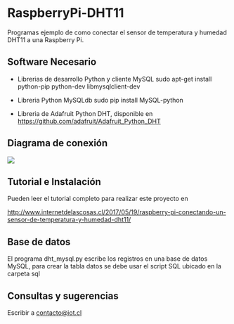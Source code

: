 # RaspberryPi-DHT11
Programas ejemplo de como conectar el sensor de temperatura y humedad DHT11 a una Raspberry Pi.

## Software Necesario
- Librerias de desarrollo Python y cliente MySQL
  sudo apt-get install python-pip python-dev libmysqlclient-dev

- Libreria Python MySQLdb
  sudo pip install MySQL-python

- Libreria de Adafruit Python DHT, disponible en https://github.com/adafruit/Adafruit_Python_DHT

## Diagrama de conexión
![](http://www.internetdelascosas.cl/wp-content/uploads/2017/05/Raspberry-Pi-DHT11_bb-768x374.png)


## Tutorial e Instalación
Pueden leer el tutorial completo para realizar este proyecto en

http://www.internetdelascosas.cl/2017/05/19/raspberry-pi-conectando-un-sensor-de-temperatura-y-humedad-dht11/

## Base de datos
El programa dht_mysql.py escribe los registros en una base de datos MySQL, para crear la tabla datos se debe usar el script SQL ubicado en la carpeta sql

## Consultas y sugerencias
Escribir a contacto@iot.cl
